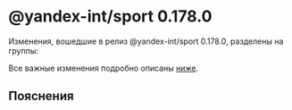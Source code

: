 # @yandex-int/sport 0.178.0

<!-- ЧЕЛОВЕЧЕСКОЕ ВСТУПЛЕНИЕ -->

Изменения, вошедшие в релиз @yandex-int/sport 0.178.0, разделены на группы:

Все важные изменения подробно описаны [ниже](#Пояснения).

## Пояснения

